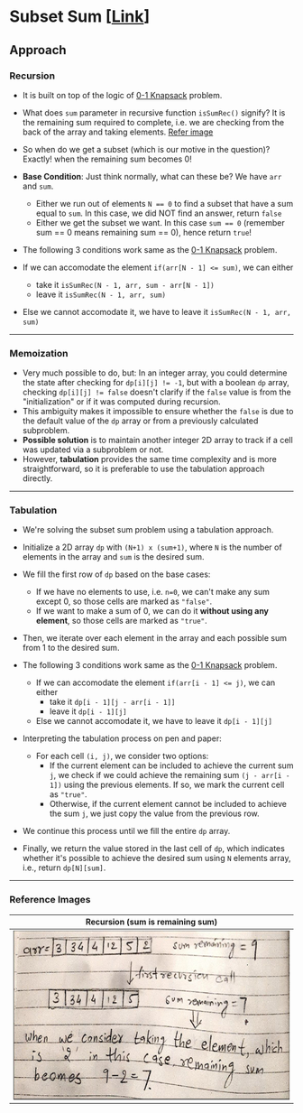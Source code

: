 # Subset Sum [[Link](https://www.geeksforgeeks.org/problems/subset-sum-problem-1611555638/1)]

## Approach

### Recursion
- It is built on top of the logic of [0-1 Knapsack](https://github.com/AKR-2803/DSA-Declassified/tree/main/Problems/Dynamic%20Programming/0-1%20Knapsack/01_Knapsack) problem.
- What does `sum` parameter in recursive function `isSumRec()` signify? It is the remaining sum required to complete, i.e. we are checking from the back of the array and taking elements. [Refer image](https://github.com/AKR-2803/DSA-Declassified/blob/main/Problems/Dynamic%20Programming/0-1%20Knapsack/Subset%20Sum/readme.md#reference-images)
- So when do we get a subset (which is our motive in the question)? Exactly! when the remaining sum becomes 0!
- **Base Condition**: Just think normally, what can these be? We have `arr` and `sum`. 
  - Either we run out of elements `N == 0` to find a subset that have a sum equal to `sum`. In this case, we did NOT find an answer, return `false`
  - Either we get the subset we want. In this case `sum == 0` (remember sum == 0 means remaining sum == 0), hence return `true`!
- The following 3 conditions work same as the [0-1 Knapsack](https://github.com/AKR-2803/DSA-Declassified/tree/main/Problems/Dynamic%20Programming/0-1%20Knapsack/01_Knapsack) problem.

- If we can accomodate the element `if(arr[N - 1] <= sum)`, we can either
  - take it `isSumRec(N - 1, arr, sum - arr[N - 1])`
  - leave it `isSumRec(N - 1, arr, sum)`
- Else we cannot accomodate it, we have to leave it `isSumRec(N - 1, arr, sum)`
___
### Memoization

- Very much possible to do, but: In an integer array, you could determine the state after checking for `dp[i][j] != -1`, but with a boolean `dp` array, checking `dp[i][j] != false` doesn't clarify if the `false` value is from the "initialization" or if it was computed during recursion.
- This ambiguity makes it impossible to ensure whether the `false` is due to the default value of the `dp` array or from a previously calculated subproblem.
- **Possible solution** is to maintain another integer 2D array to track if a cell was updated via a subproblem or not.
- However, **tabulation** provides the same time complexity and is more straightforward, so it is preferable to use the tabulation approach directly.

___
### Tabulation
- We're solving the subset sum problem using a tabulation approach.
- Initialize a 2D array `dp` with `(N+1) x (sum+1)`, where `N` is the number of elements in the array and `sum` is the desired sum.
- We fill the first row of `dp` based on the base cases:
    - If we have no elements to use, i.e. `n=0`, we can't make any sum except 0, so those cells are marked as `"false"`.
    - If we want to make a sum of 0, we can do it **without using any element**, so those cells are marked as `"true"`.
- Then, we iterate over each element in the array and each possible sum from 1 to the desired sum.
- The following 3 conditions work same as the [0-1 Knapsack](https://github.com/AKR-2803/DSA-Declassified/tree/main/Problems/Dynamic%20Programming/0-1%20Knapsack/01_Knapsack) problem.

  - If we can accomodate the element `if(arr[i - 1] <= j)`, we can either
    - take it `dp[i - 1][j - arr[i - 1]]`
    - leave it `dp[i - 1][j]`
  - Else we cannot accomodate it, we have to leave it `dp[i - 1][j]`

- Interpreting the tabulation process on pen and paper:
  - For each cell `(i, j)`, we consider two options:
    - If the current element can be included to achieve the current sum `j`, we check if we could achieve the remaining sum `(j - arr[i - 1])` using the previous elements. If so, we mark the current cell as `"true"`.
    - Otherwise, if the current element cannot be included to achieve the sum `j`, we just copy the value from the previous row.
- We continue this process until we fill the entire `dp` array.
- Finally, we return the value stored in the last cell of `dp`, which indicates whether it's possible to achieve the desired sum using `N` elements array, i.e., return `dp[N][sum]`.
___

### Reference Images

| Recursion (sum is remaining sum)                                              | 
|-------------------------------------------------------------------------------| 
| <img src="./images/SubsetSum.jpg" height="300" width="600" alt="Screenshot"/> |

